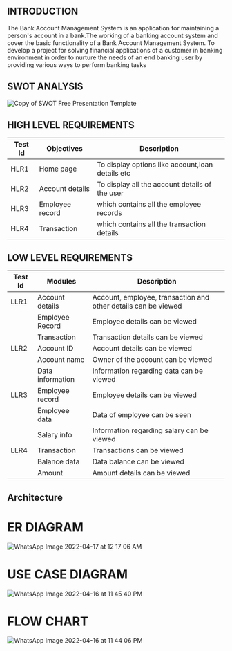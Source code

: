## INTRODUCTION
 The Bank Account Management System is an application for maintaining a person's account in a bank.The working of a banking account system and cover the basic functionality of a Bank Account Management System. To develop a project for solving financial applications of a customer in banking environment in order to nurture the needs of an end banking user by providing various ways to perform banking tasks

## SWOT ANALYSIS
![Copy of SWOT Free Presentation Template](https://user-images.githubusercontent.com/53256465/161677291-44650122-3a0f-4761-8cb9-5f14deb0325b.jpg)



## HIGH LEVEL REQUIREMENTS
|Test Id  | Objectives | Description |
|--|--|--|
| HLR1 |Home page| To display options like account,loan details etc|
| HLR2 |Account details| To display all the account details of the user|
| HLR3 |Employee record| which contains all the employee records|
| HLR4 |Transaction| which contains all the transaction details|

## LOW LEVEL REQUIREMENTS
|Test Id  | Modules | Description |
|--|--|--|
| LLR1 |Account details| Account, employee, transaction and other details can be viewed |
|       |Employee Record| Employee details can be viewed |                                   
|       |Transaction| Transaction details can be viewed  |     
| LLR2 |Account ID|Account details can be viewed|
|       |Account name|Owner of the account can be viewed  |
|       |Data information|  Information regarding data can be viewed  |     
| LLR3 |Employee record|Employee details can be viewed|                                |
|       |Employee data| Data of employee can be seen|
|      |Salary info|  Information regarding salary can be viewed|
| LLR4 |Transaction| Transactions can be viewed|
|      |Balance data|  Data balance can be viewed |
|      |Amount|  Amount details can be viewed  |

## Architecture
# ER DIAGRAM
![WhatsApp Image 2022-04-17 at 12 17 06 AM](https://user-images.githubusercontent.com/53256465/163702008-23e3e5e9-0b7e-47d8-b278-2b9f8538618f.jpeg)
# USE CASE DIAGRAM
![WhatsApp Image 2022-04-16 at 11 45 40 PM](https://user-images.githubusercontent.com/53256465/163702101-f1c6aa7a-76c3-44dd-93a6-6cf2266c8f7d.jpeg)
# FLOW CHART
![WhatsApp Image 2022-04-16 at 11 44 06 PM](https://user-images.githubusercontent.com/53256465/163702163-93f1a867-a7d5-4faf-84af-e0d1eb9c5ed0.jpeg)

